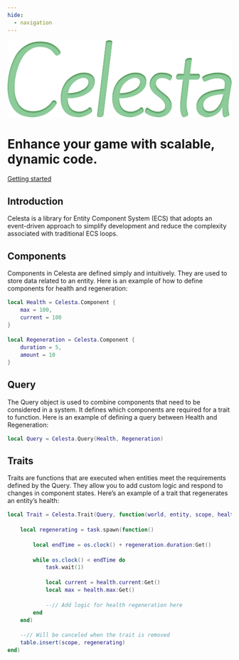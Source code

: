 ```yaml
---
hide:
  - navigation
---
```


<div class="hero">
    <div class="hero-content">
        <img src="assets/images/Celesta.svg" alt="Celesta Logo" class="logo">
        <h1>Enhance your game with scalable, dynamic code.</h1>
        <a href="Learning/" class="btn-primary">Getting started</a>
    </div>
</div>

## Introduction

Celesta is a library for Entity Component System (ECS) that adopts an event-driven approach to simplify development and reduce the complexity associated with traditional ECS loops.

## Components

Components in Celesta are defined simply and intuitively.
  They are used to store data related to an entity. Here is an example of how to define components for health and regeneration:

```Lua
local Health = Celesta.Component {
    max = 100,
    current = 100
}

local Regeneration = Celesta.Component {
    duration = 5,
    amount = 10
}
```

## Query

The Query object is used to combine components that need to be considered in a system. It defines which components are required for a trait to function. Here is an example of defining a query between Health and Regeneration:

```Lua
local Query = Celesta.Query(Health, Regeneration)
```

## Traits
Traits are functions that are executed when entities meet the requirements defined by the Query. They allow you to add custom logic and respond to changes in component states. Here’s an example of a trait that regenerates an entity’s health:

```Lua
local Trait = Celesta.Trait(Query, function(world, entity, scope, health, regeneration)

    local regenerating = task.spawn(function()

        local endTime = os.clock() + regeneration.duration:Get()

        while os.clock() < endTime do
            task.wait(1)

            local current = health.current:Get()
            local max = health.max:Get()
            
            --// Add logic for health regeneration here 
        end
    end)

    --// Will be canceled when the trait is removed
    table.insert(scope, regenerating)
end)
```